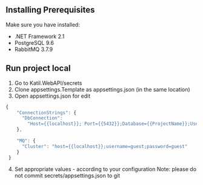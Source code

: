 ## Installing Prerequisites

Make sure you have installed:
* .NET Framework 2.1
* PostgreSQL 9.6
* RabbitMQ 3.7.9

## Run project local

1. Go to Katil.WebAPI/secrets
2. Clone appsettings.Template as appsettings.json (in the same location)
3. Open appsettings.json for edit

```javascript
{
    "ConnectionStrings": {
      "DbConnection": 
        "Host={{localhost}}; Port={{5432}};Database={{ProjectName}};Username={{postgres}};Password={{postgres}};Integrated Security=false;"
    },
    
    "MQ": {
      "Cluster": "host={{localhost}};username=guest;password=guest"
    }
 }
```

4. Set appropriate values - according to your configuration 
Note: please do not commit secrets/appsettings.json to git


